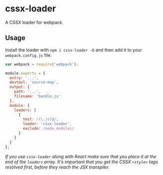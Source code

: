 # cssx-loader

A CSSX loader for webpack.

## Usage

Install the loader with `npm i cssx-loader -D` and then add it to your `webpack.config.js` file:

```js
var webpack = require('webpack');

module.exports = {
  entry: '...',
  devtool: 'source-map',
  output: {
    path: '...',
    filename: 'bundle.js'
  },
  module: {
    loaders: [
      {
        test: /(\.js)$/,
        loader: 'cssx-loader',
        exclude: /node_modules/
      }
    ]
  }
};

```

*If you use `cssx-loader` along with React make sure that you place it at the end of the `loaders` array. It's important that you get the CSSX `<style>` tags resolved first, before they reach the JSX transpiler.*